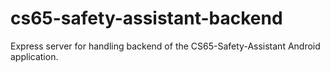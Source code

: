 # cs65-safety-assistant-backend
Express server for handling backend of the CS65-Safety-Assistant Android application.
